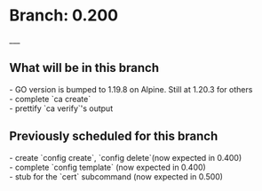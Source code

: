 <H1>Branch: 0.200</H1>
___
<H2>What will be in this branch</H2>
- GO version is bumped to 1.19.8 on Alpine. Still at 1.20.3 for others<br> 
- complete `ca create`<br>
- prettify `ca verify`'s output<br> 


<H2>Previously scheduled for this branch</H2>
- create `config create`, `config delete`(now expected in 0.400)<br>
- complete `config template` (now expected in 0.400)<br>
- stub for the `cert` subcommand (now expected in 0.500)<br>